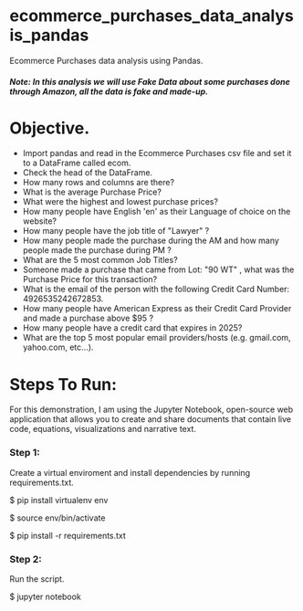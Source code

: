 # ecommerce_purchases_data_analysis_pandas
Ecommerce Purchases data analysis using Pandas.

##### Note: In this analysis we will use Fake Data about some purchases done through Amazon, all the data is fake and made-up.

# Objective.
* Import pandas and read in the Ecommerce Purchases csv file and set it to a DataFrame called ecom.
* Check the head of the DataFrame.
* How many rows and columns are there?
* What is the average Purchase Price?
* What were the highest and lowest purchase prices?
* How many people have English 'en' as their Language of choice on the website?
* How many people have the job title of "Lawyer" ?
* How many people made the purchase during the AM and how many people made the purchase during PM ?
* What are the 5 most common Job Titles?
* Someone made a purchase that came from Lot: "90 WT" , what was the Purchase Price for this transaction?
* What is the email of the person with the following Credit Card Number: 4926535242672853.
* How many people have American Express as their Credit Card Provider and made a purchase above $95 ?
* How many people have a credit card that expires in 2025?
* What are the top 5 most popular email providers/hosts (e.g. gmail.com, yahoo.com, etc...).


# Steps To Run:
For this demonstration, I am using the Jupyter Notebook, open-source web application that allows you to create and share documents that contain live code, equations, visualizations and narrative text.

### Step 1:
Create a virtual enviroment and install dependencies by running requirements.txt.

$ pip install virtualenv env

$ source env/bin/activate

$ pip install -r requirements.txt

### Step 2:
Run the script.

$ jupyter notebook
